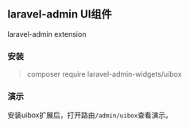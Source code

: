 
## laravel-admin UI组件
laravel-admin extension

### 安装
> composer require laravel-admin-widgets/uibox

### 演示
安装uibox扩展后，打开路由`/admin/uibox`查看演示。